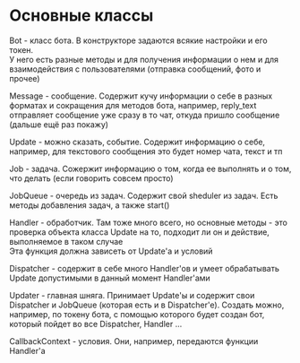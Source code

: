 # Основные классы

Bot - класс бота. В конструкторе задаются всякие настройки и его токен.  
У него есть разные методы и для получения информации о нем и для взаимодействия с пользователями (отправка сообщений, фото и прочее)  
  
Message - cообщение. Содержит кучу информации о себе в разных форматах и сокращения для методов бота, например, reply_text отправляет сообщение уже сразу в то чат, откуда пришло сообщение (дальше ещё раз покажу)  
  
Update - можно сказать, событие. Содержит информацию о себе, например, для текстового сообщения это будет номер чата, текст и тп  
  
Job - задача. Сожержит информацию о том, когда ее выполнять и о том, что делать (если говорить совсем просто)  
  
JobQueue - очередь из задач. Содержит свой sheduler из задач. Есть методы добавления задач, а также start()
  
Handler - обработчик. Там тоже много всего, но основные методы - это проверка объекта класса Update на то, подходит ли он и действие, выполняемое в таком случае  
Эта функция должна зависеть от Update'a и условий  
  
Dispatcher - содержит в себе много Handler'ов и умеет обрабатывать Update допустимыми в данный момент Handler'ами  

Updater - главная шняга. Принимает Update'ы и содержит свои Dispatcher и JobQueue (которая есть и в Dispatcher'e). Создать можно, например, по токену бота, с помощью которого будет создан бот, который пойдет во все Dispatcher, Handler ...  
  
CallbackContext - условия. Они, например, передаются функции Handler'a

